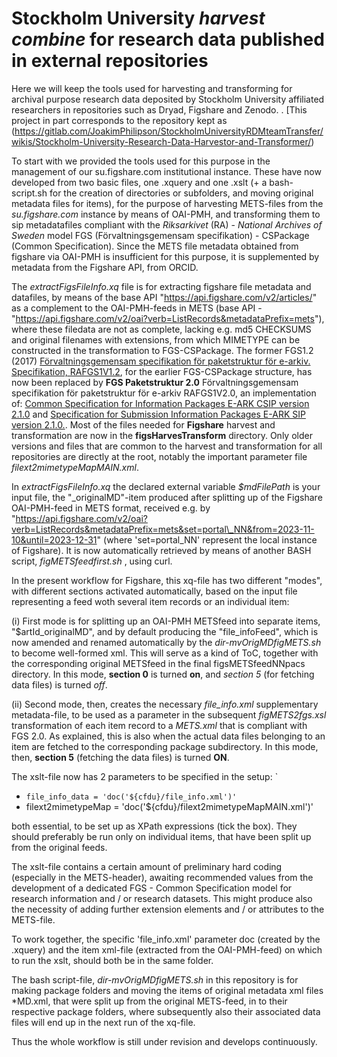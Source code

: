 ﻿# Stockholm University _harvest combine_ for research data published in external repositories   

Here we will keep the tools used for harvesting and transforming for archival purpose research data deposited by Stockholm University affiliated researchers in repositories such as Dryad, Figshare and  Zenodo.
.
\[This project in part corresponds to the repository kept as (https://gitlab.com/JoakimPhilipson/StockholmUniversityRDMteamTransfer/wikis/Stockholm-University-Research-Data-Harvestor-and-Transformer/)

To start with we provided the tools used for this purpose in the management of our su.figshare.com institutional instance. These have now developed from two basic files, one .xquery and one .xslt (+ a bash-script.sh for the creation of directories or subfolders, and moving original metadata files for items), for the purpose of harvesting METS-files from the *su.figshare.com* instance by means of OAI-PMH, and transforming them to sip metadatafiles compliant with the *Riksarkivet* (RA) - *National Archives of Sweden* model FGS (Förvaltningsgemensam specifikation) - CSPackage (Common Specification). Since the METS file metadata obtained from figshare via OAI-PMH is insufficient for this purpose, it is supplemented by metadata from the Figshare API, from ORCID.

The _extractFigsFileInfo.xq_ file is for extracting figshare file metadata and datafiles, by means of the base API "https://api.figshare.com/v2/articles/" as a complement to the OAI-PMH-feeds in METS (base API - "https://api.figshare.com/v2/oai?verb=ListRecords&metadataPrefix=mets"), where these filedata are not as complete, lacking e.g. md5 CHECKSUMS and original filenames with extensions, from which MIMETYPE can be constructed in the transformation to FGS-CSPackage. The former FGS1.2 (2017) [Förvaltningsgemensam specifikation för paketstruktur för e-arkiv. Specifikation, RAFGS1V1.2](https://riksarkivet.se/Media/pdf-filer/doi-t/FGS_Paketstruktur_RAFGS1V1_2.pdf), for the earlier FGS-CSPackage structure, has now been replaced by **FGS Paketstruktur 2.0** Förvaltningsgemensam specifikation för paketstruktur för e-arkiv RAFGS1V2.0, an implementation of: [Common Specification for Information Packages E-ARK CSIP version 2.1.0](https://earkcsip.dilcis.eu/pdf/eark-csip.pdf) and [Specification for Submission Information Packages E-ARK SIP version 2.1.0.](https://earksip.dilcis.eu/pdf/eark-sip.pdf). Most of the files needed for **Figshare** harvest and transformation are now in the **figsHarvesTransform** directory. Only older versions and files that are common to the harvest and transformation for all repositories are directly at the root, notably the important parameter file _filext2mimetypeMapMAIN.xml_.  

In _extractFigsFileInfo.xq_ the declared external variable _$mdFilePath_ is your input file, the "\_originalMD"-item produced after splitting up of the Figshare OAI-PMH-feed in METS format, received e.g.  by "https://api.figshare.com/v2/oai?verb=ListRecords&metadataPrefix=mets&set=portal\_NN&from=2023-11-10&until=2023-12-31" (where 'set=portal\_NN' represent the local instance of Figshare). It is now automatically retrieved by means of another BASH script, _figMETSfeedfirst.sh_ , using curl. 

In the present workflow for Figshare, this xq-file has two different "modes", with different sections activated automatically, based on the input file representing a feed woth several item records or an individual item:

(i) First mode is for splitting up an OAI-PMH METSfeed into separate items, "$artId\_originalMD", and by default producing the "file_infoFeed", which is now amended and renamed automatically by the _dir-mvOrigMDfigMETS.sh_ to become well-formed xml. This will serve as a kind of ToC, together with the corresponding original METSfeed in the final figsMETSfeedNNpacs directory.
In this mode, **section 0** is turned **on**, and *section 5* (for fetching data files) is turned *off*.

(ii) Second mode, then, creates the necessary _file\_info.xml_ supplementary metadata-file, to be used as a parameter in the subsequent *figMETS2fgs.xsl* transformation of each item record to a *METS.xml* that is compliant with FGS 2.0. As explained, this is also when the actual data files belonging to an item are fetched to the corresponding package subdirectory. In this mode, then, **section 5** (fetching the data files) is turned **ON**.

The xslt-file now has 2 parameters to be specified in the setup:
`
* `file_info_data = 'doc('${cfdu}/file_info.xml')'`
* filext2mimetypeMap = 'doc('${cfdu}/filext2mimetypeMapMAIN.xml')'

both essential, to be set up as XPath expressions (tick the box). They should preferably be run only on individual items, that have been split up from the original feeds.

The xslt-file contains a certain amount of preliminary hard coding (especially in the METS-header), awaiting recommended values from the development of a dedicated FGS - Common Specification model for research information and / or research datasets. This might produce also the necessity of adding further extension elements and / or attributes to the METS-file.

To work together, the specific 'file_info.xml' parameter doc (created by the .xquery) and the item xml-file (extracted from the OAI-PMH-feed) on which to run the xslt, should both be in the same folder.

The bash script-file, *dir-mvOrigMDfigMETS.sh* in this repository is for making package folders and moving the items of original metadata xml files \*MD.xml, that were split up from the original METS-feed, in to their respective package folders, where subsequently also their associated data files will end up in the next run of the xq-file.

Thus the whole workflow is still under revision and develops continuously.

